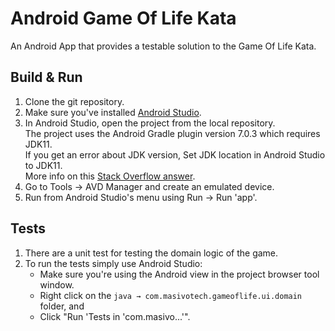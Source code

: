 # Android Game Of Life Kata

An Android App that provides a testable solution to the Game Of Life Kata.

## Build & Run

1. Clone the git repository.
1. Make sure you've installed [Android Studio][AndroidStudio].
1. In Android Studio, open the project from the local repository.  
   The project uses the Android Gradle plugin version 7.0.3 which requires JDK11.  
   If you get an error about JDK version, Set JDK location in Android Studio to JDK11.  
   More info on this [Stack Overflow answer][StackOverflowJDK11QA].
1. Go to Tools → AVD Manager and create an emulated device.
1. Run from Android Studio's menu using Run → Run 'app'.

[AndroidStudio]: https://developer.android.com/studio/index.html
[StackOverflowJDK11QA]: https://stackoverflow.com/a/67002271

## Tests
1. There are a unit test for testing the domain logic of the game.
1. To run the tests simply use Android Studio:
    - Make sure you're using the Android view in the project browser tool window.
    - Right click on the `java → com.masivotech.gameoflife.ui.domain` folder, and
    - Click "Run 'Tests in 'com.masivo...'".
